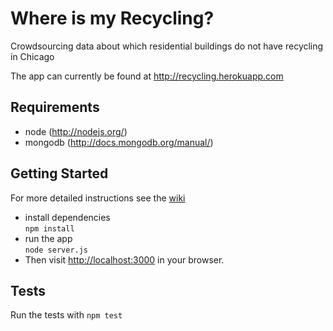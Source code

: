 Where is my Recycling?
======================

Crowdsourcing data about which residential buildings do not have recycling in Chicago

The app can currently be found at http://recycling.herokuapp.com

Requirements
------------

* node (http://nodejs.org/)
* mongodb (http://docs.mongodb.org/manual/)


Getting Started
---------------
For more detailed instructions see the [wiki](https://github.com/open-city/recycling/wiki)
* install dependencies  
  `npm install`
* run the app  
  `node server.js`
* Then visit [http://localhost:3000](http://localhost:3000) in your browser.

Tests
-----
Run the tests with ```npm test```